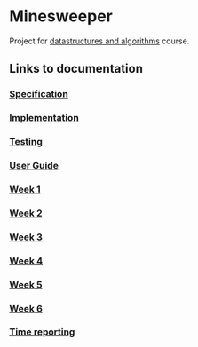 # Minesweeper
Project for [datastructures and algorithms](https://github.com/TiraLabra/2019_alkukesa) course.

## Links to documentation
### [Specification](https://github.com/idaliisa/MineSweeper/blob/master/documentation/specification.md)
### [Implementation](https://github.com/idaliisa/MineSweeper/blob/master/documentation/implementation.md)
### [Testing](https://github.com/idaliisa/MineSweeper/blob/master/documentation/testing.md)
### [User Guide](https://github.com/idaliisa/MineSweeper/blob/master/documentation/userguide.md)
### [Week 1](https://github.com/idaliisa/MineSweeper/blob/master/documentation/week1.md)
### [Week 2](https://github.com/idaliisa/MineSweeper/blob/master/documentation/week2.md)
### [Week 3](https://github.com/idaliisa/MineSweeper/blob/master/documentation/week3.md)
### [Week 4](https://github.com/idaliisa/MineSweeper/blob/master/documentation/week4.md)
### [Week 5](https://github.com/idaliisa/MineSweeper/blob/master/documentation/week5.md)
### [Week 6](https://github.com/idaliisa/MineSweeper/blob/master/documentation/week6.md)
### [Time reporting](https://github.com/idaliisa/MineSweeper/blob/master/documentation/timereport.md)

